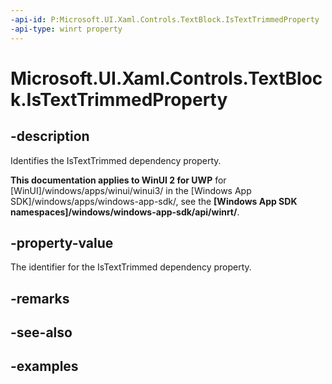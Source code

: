 ```yaml
---
-api-id: P:Microsoft.UI.Xaml.Controls.TextBlock.IsTextTrimmedProperty
-api-type: winrt property
---
```


<!-- Property syntax.
public DependencyProperty IsTextTrimmedProperty { get; }
-->

# Microsoft.UI.Xaml.Controls.TextBlock.IsTextTrimmedProperty

## -description

Identifies the IsTextTrimmed dependency property.

**This documentation applies to WinUI 2 for UWP** for [WinUI]/windows/apps/winui/winui3/ in the [Windows App SDK]/windows/apps/windows-app-sdk/, see the **[Windows App SDK namespaces]/windows/windows-app-sdk/api/winrt/**.

## -property-value

The identifier for the IsTextTrimmed dependency property.

## -remarks

## -see-also

## -examples


